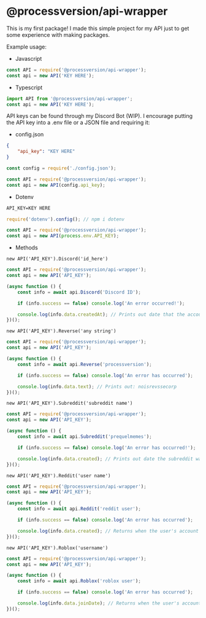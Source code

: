 # @processversion/api-wrapper

This is my first package! I made this simple project for my API just to get some experience with making packages.

Example usage:

- Javascript

```js
const API = require('@processversion/api-wrapper');
const api = new API('KEY HERE');
```

- Typescript

```ts
import API from '@processversion/api-wrapper';
const api = new API('KEY HERE');
```

API keys can be found through my Discord Bot (WIP). I encourage putting the API key into a .env file or a JSON file and requiring it:

- config.json

```json
{
	"api_key": "KEY HERE"
}
```

```js
const config = require('./config.json');

const API = require('@processversion/api-wrapper');
const api = new API(config.api_key);
```

- Dotenv

```txt
API_KEY=KEY HERE
```

```js
require('dotenv').config(); // npm i dotenv

const API = require('@processversion/api-wrapper');
const api = new API(process.env.API_KEY);
```

- Methods

`new API('API_KEY').Discord('id_here')`

```js
const API = require('@processversion/api-wrapper');
const api = new API('API_KEY');

(async function () {
	const info = await api.Discord('Discord ID');

	if (info.success == false) console.log('An error occurred!');

	console.log(info.data.createdAt); // Prints out date that the account was created
})();
```

`new API('API_KEY').Reverse('any string')`

```js
const API = require('@processversion/api-wrapper');
const api = new API('API_KEY');

(async function () {
	const info = await api.Reverse('processversion');

	if (info.success == false) console.log('An error has occurred');

	console.log(info.data.text); // Prints out: noisrevssecorp
})();
```

`new API('API_KEY').Subreddit('subreddit name')`

```js
const API = require('@processversion/api-wrapper');
const api = new API('API_KEY');

(async function () {
	const info = await api.Subreddit('prequelmemes');

	if (info.success == false) console.log('An error has occurred!');

	console.log(info.data.created); // Prints out date the subreddit was created
})();
```

`new API('API_KEY').Reddit('user name')`

```js
const API = require('@processversion/api-wrapper');
const api = new API('API_KEY');

(async function () {
	const info = await api.Reddit('reddit user');

	if (info.success == false) console.log('An error has occurred');

	console.log(info.data.created); // Returns when the user's account was created
})();
```

`new API('API_KEY').Roblox('username')`

```js
const API = require('@processversion/api-wrapper');
const api = new API('API_KEY');

(async function () {
	const info = await api.Roblox('roblox user');

	if (info.success == false) console.log('An error has occurred');

	console.log(info.data.joinDate); // Returns when the user's account was created
})();
```
